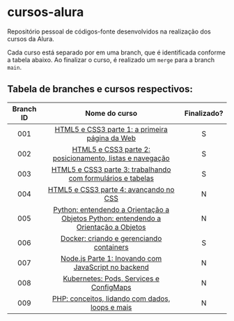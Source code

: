 # cursos-alura
Repositório pessoal de códigos-fonte desenvolvidos na realização dos cursos da Alura.

Cada curso está separado por em uma branch, que é identificada conforme a tabela abaixo. Ao finalizar o curso, é realizado um `merge` para a branch `main`.

## Tabela de branches e cursos respectivos:

| Branch ID |                                                                        Nome do curso                                                                        | Finalizado? |
| :-------: | :---------------------------------------------------------------------------------------------------------------------------------------------------------: | :---------: |
|    001    |                      [HTML5 e CSS3 parte 1: a primeira página da Web](https://cursos.alura.com.br/course/html5-css3-primeiros-passos)                       |      S      |
|    002    |          [HTML5 e CSS3 parte 2: posicionamento, listas e navegação](https://cursos.alura.com.br/course/html5-css3-posicionamento-listas-navegacao)          |      S      |
|    003    |              [HTML5 e CSS3 parte 3: trabalhando com formulários e tabelas](https://cursos.alura.com.br/course/html5-css3-formularios-tabelas)               |      S      |
|    004    |                            [HTML5 e CSS3 parte 4: avançando no CSS](https://cursos.alura.com.br/course/html5-css3-avancando-css)                            |      N      |
|    005    | [Python: entendendo a Orientação a Objetos Python: entendendo a Orientação a Objetos](https://cursos.alura.com.br/course/python-3-intro-orientacao-objetos) |      N      |
|    006    |                    [Docker: criando e gerenciando containers](https://cursos.alura.com.br/course/docker-criando-gerenciando-containers)                     |      S      |
|    007    |                        [Node.js Parte 1: Inovando com JavaScript no backend](https://cursos.alura.com.br/course/nodejs-fundamentos)                         |      N      |
|    008    |                      [Kubernetes: Pods, Services e ConfigMaps](https://cursos.alura.com.br/course/kubernetes-pods-services-configmap)                       |      N      |
|    009    |                      [PHP: conceitos, lidando com dados, loops e mais](https://cursos.alura.com.br/course/php-primeiros-passos)                       |      N      |